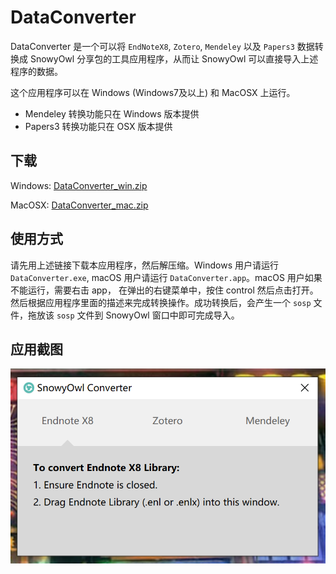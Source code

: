 # DataConverter
DataConverter 是一个可以将 `EndNoteX8`, `Zotero`, `Mendeley` 以及 `Papers3` 数据转换成 SnowyOwl 分享包的工具应用程序，从而让 SnowyOwl 可以直接导入上述程序的数据。

这个应用程序可以在 Windows (Windows7及以上) 和 MacOSX 上运行。

* Mendeley 转换功能只在 Windows 版本提供
* Papers3 转换功能只在 OSX 版本提供

## 下载
Windows: [DataConverter_win.zip](https://github.com/sushiguy-kk/DataConverter/releases/download/v1.0.1/DataConverter_win.zip)

MacOSX: [DataConverter_mac.zip](https://github.com/sushiguy-kk/DataConverter/releases/download/v1.0.1/DataConverter_mac.zip)


## 使用方式
请先用上述链接下载本应用程序，然后解压缩。Windows 用户请运行 `DataConverter.exe`, macOS 用户请运行 `DataConverter.app`。macOS 用户如果不能运行，需要右击 app， 在弹出的右键菜单中，按住 control 然后点击打开。然后根据应用程序里面的描述来完成转换操作。成功转换后，会产生一个 `sosp` 文件，拖放该 `sosp` 文件到 SnowyOwl 窗口中即可完成导入。

## 应用截图
![截图](Screenshot.png?raw=true "截图")
